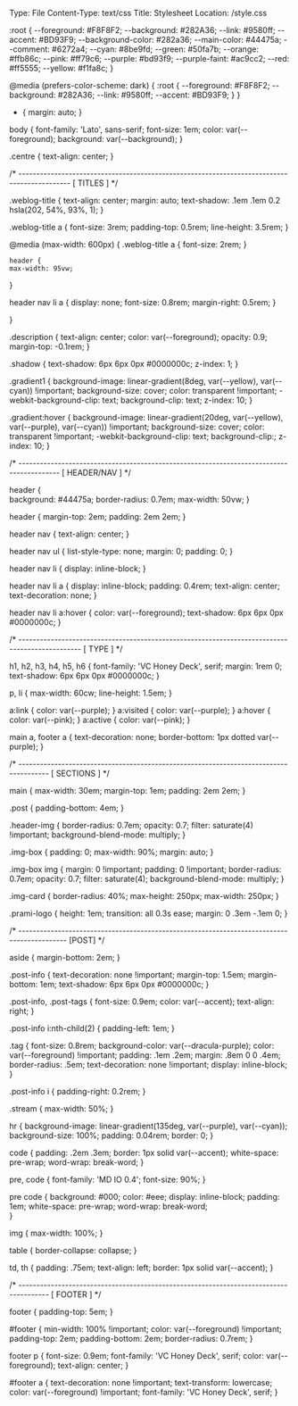 Type: File
Content-Type: text/css
Title: Stylesheet
Location: /style.css


:root {
	--foreground: #F8F8F2;
	--background: #282A36;
	--link: #9580ff;
	--accent: #BD93F9;
	--background-color: #282a36;
  	--main-color: #44475a;
  	--comment: #6272a4;
  	--cyan: #8be9fd;
  	--green: #50fa7b;
  	--orange: #ffb86c;
  	--pink: #ff79c6;
  	--purple: #bd93f9;
	  --purple-faint: #ac9cc2;
  	--red: #ff5555;
  	--yellow: #f1fa8c;
}

@media (prefers-color-scheme: dark) {
	:root {
	--foreground: #F8F8F2;
	--background: #282A36;
	--link: #9580ff;
	--accent: #BD93F9;
	}
}

* {
	margin: auto;
}

body {
	font-family: 'Lato', sans-serif;
	font-size: 1em;
	color: var(--foreground);
	background: var(--background);
}


.centre {
	text-align: center;
}

/* -------------------------------------------------------------------------------------------- [ TITLES ] */

.weblog-title {
	text-align: center;
	margin: auto;
	text-shadow: .1em .1em 0.2 hsla(202, 54%, 93%, 1);
}

.weblog-title a {
	font-size: 3rem;
	padding-top: 0.5rem;
	line-height: 3.5rem;
}

@media (max-width: 600px) {
  .weblog-title a {
    font-size: 2rem;
  }

	header {	
	max-width: 95vw;
}

  header nav li a {
	display: none;
	font-size: 0.8rem;
	margin-right: 0.5rem;
  }

}

.description {
	text-align: center;
	color: var(--foreground);
	opacity: 0.9;
	margin-top: -0.1rem;
}

.shadow {
	text-shadow: 6px 6px 0px #0000000c;
	z-index: 1;
}

.gradient1 {
background-image: linear-gradient(8deg, var(--yellow), var(--cyan)) !important;
	background-size: cover;
    color: transparent !important;
    -webkit-background-clip: text;
    background-clip: text;
	z-index: 10;
}

.gradient:hover {
    background-image: linear-gradient(20deg, var(--yellow), var(--purple), var(--cyan)) !important;
	background-size: cover;
    color: transparent !important;
    -webkit-background-clip: text;
    background-clip:;
	z-index: 10;
}


/* ----------------------------------------------------------------------------------------- [ HEADER/NAV ] */

header {	
	background: #44475a;
	border-radius: 0.7em;
	max-width: 50vw;
}


header {
	margin-top: 2em;
	padding: 2em 2em;
}

header nav {
	text-align: center;
}

header nav ul {
	list-style-type: none;
	margin: 0;
	padding: 0;
}

header nav li {
	display: inline-block;
}

header nav li a {
	display: inline-block;
	padding: 0.4rem;
	text-align: center;
	text-decoration: none;
}

header nav li a:hover {
	color: var(--foreground);
	text-shadow: 6px 6px 0px #0000000c;
}

/* ----------------------------------------------------------------------------------------------- [ TYPE ] */

h1, h2, h3, h4, h5, h6 {
	font-family: 'VC Honey Deck', serif;
	margin: 1rem 0;
	text-shadow: 6px 6px 0px #0000000c;
}


p, li {
	max-width: 60cw;
	line-height: 1.5em;
}

a:link { color: var(--purple); }
a:visited { color: var(--purple); }
a:hover { color: var(--pink); }
a:active { color: var(--pink); }

main a, footer  a {
	text-decoration: none;
	border-bottom: 1px dotted var(--purple);
}

/* -------------------------------------------------------------------------------------- [ SECTIONS ] */


main {
    max-width: 30em;
	margin-top: 1em;
	padding: 2em 2em;
}

.post {
	padding-bottom: 4em;
}

.header-img {
  border-radius: 0.7em;
  opacity: 0.7;
  filter: saturate(4) !important;
  background-blend-mode: multiply;
}

.img-box {
	padding: 0;
	max-width: 90%;
    margin: auto;
 }

.img-box img {
  margin: 0 !important;
  padding: 0 !important;
  border-radius: 0.7em;
  opacity: 0.7;
  filter: saturate(4);
  background-blend-mode: multiply;
}

.img-card {
	border-radius: 40%;
	max-height: 250px;
	max-width: 250px;
}

.prami-logo {
	height: 1em;
	transition: all 0.3s ease;
	margin: 0 .3em -.1em 0;
}

/* ------------------------------------------------------------------------------------------- [POST] */

aside {
	margin-bottom: 2em;
}

.post-info {
    text-decoration: none !important;
	margin-top: 1.5em;
    margin-bottom: 1em;
	text-shadow: 6px 6px 0px #0000000c;
}

.post-info, .post-tags {
	font-size: 0.9em;
	color: var(--accent);
	text-align: right;
}

.post-info i:nth-child(2) {
	padding-left: 1em;
}

.tag {
	font-size: 0.8rem;
    background-color: var(--dracula-purple);
	color: var(--foreground) !important;
	padding: .1em .2em;
	margin: .8em 0 0 .4em;
	border-radius: .5em;
	text-decoration: none !important;
	display: inline-block;
}

.post-info i {
	padding-right: 0.2rem;
}

.stream {
	max-width: 50%;
}

hr {
	background-image: linear-gradient(135deg, var(--purple), var(--cyan));
	background-size: 100%;
	padding: 0.04rem;
	border: 0;
}

code {
	padding: .2em .3em;
	border: 1px solid var(--accent);
	white-space: pre-wrap;
	word-wrap: break-word; 
}

pre, code {
	font-family: 'MD IO 0.4';
	font-size: 90%;
}

pre code {
	background: #000;
	color: #eee;
	display: inline-block;
	padding: 1em;
	white-space: pre-wrap;
	word-wrap: break-word;   
}

img {
	max-width: 100%;
}

table {
	border-collapse: collapse;
}

td, th {
	padding: .75em;
	text-align: left;
	border: 1px solid var(--accent);
}

/* -------------------------------------------------------------------------------------- [ FOOTER ] */

footer {
	padding-top: 5em;
}

#footer {
	min-width: 100% !important;
	color: var(--foreground) !important;
	padding-top: 2em;
	padding-bottom: 2em;
	border-radius: 0.7rem;
}

footer p {
	font-size: 0.9em;
	font-family: 'VC Honey Deck', serif;
	color: var(--foreground);
	text-align: center;
}

#footer a {
    text-decoration: none !important;
	text-transform: lowercase;
	color: var(--foreground) !important;
	font-family: 'VC Honey Deck', serif;
}